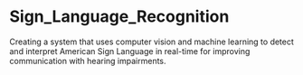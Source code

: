 # Sign_Language_Recognition
Creating a system that uses computer vision and machine learning to detect and interpret American Sign Language in real-time for improving communication with hearing impairments.
